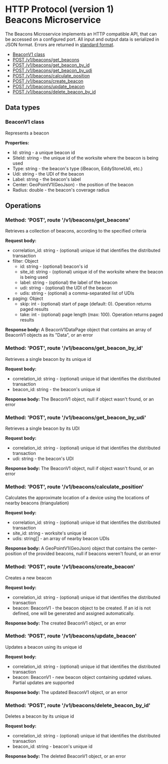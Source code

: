 # HTTP Protocol (version 1) <br/> Beacons Microservice

The Beacons Microservice implements an HTTP compatible API, that can be accessed on a configured port.
All input and output data is serialized in JSON format. Errors are returned in [standard format]().

* [BeaconV1 class](#class)
* [POST /v1/beacons/get_beacons](#operation1)
* [POST /v1/beacons/get_beacon_by_id](#operation2)
* [POST /v1/beacons/get_beacon_by_udi](#operation3)
* [POST /v1/beacons/calculate_position](#operation4)
* [POST /v1/beacons/create_beacon](#operation5)
* [POST /v1/beacons/update_beacon](#operation6)
* [POST /v1/beacons/delete_beacon_by_id](#operation7)

## Data types

### <a name="class"></a> BeaconV1 class

Represents a beacon

**Properties:**
- Id: string - a unique beacon id
- SiteId: string - the unique id of the worksite where the beacon is being used
- Type: string - the beacon's type (iBeacon, EddyStoneUdi, etc.)
- Udi: string - the UDI of the beacon
- Label: string - the beacon's label
- Center: GeoPointV1(GeoJson) - the position of the beacon
- Radius: double - the beacon's coverage radius

## Operations

### <a name="operation1"></a> Method: 'POST', route '/v1/beacons/get_beacons'

Retrieves a collection of beacons, according to the specified criteria

**Request body:** 
- correlation_id: string - (optional) unique id that identifies the distributed transaction
- filter: Object
  - id: string - (optional) beacon's id
  - site_id: string - (optional) unique id of the worksite where the beacon is being used
  - label: string - (optional) the label of the beacon
  - udi: string - (optional) the UDI of the beacon
  - udis: string - (optional) a comma-separated list of UDIs
- paging: Object
  - skip: int - (optional) start of page (default: 0). Operation returns paged results
  - take: int - (optional) page length (max: 100). Operation returns paged results

**Response body:**
A BeaconV1DataPage object that contains an array of BeaconV1 objects as its "Data", or an error

### <a name="operation2"></a> Method: 'POST', route '/v1/beacons/get_beacon_by_id'

Retrieves a single beacon by its unique id

**Request body:** 
- correlation_id: string - (optional) unique id that identifies the distributed transaction
- beacon_id: string - the beacon's unique id

**Response body:**
The BeaconV1 object, null if object wasn't found, or an error 

### <a name="operation3"></a> Method: 'POST', route '/v1/beacons/get_beacon_by_udi'

Retrieves a single beacon by its UDI

**Request body:** 
- correlation_id: string - (optional) unique id that identifies the distributed transaction
- udi: string - the beacon's UDI

**Response body:**
The BeaconV1 object, null if object wasn't found, or an error 

### <a name="operation4"></a> Method: 'POST', route '/v1/beacons/calculate_position'

Calculates the approximate location of a device using the locations of nearby beacons (triangulation)

**Request body:** 
- correlation_id: string - (optional) unique id that identifies the distributed transaction
- site_id: string - worksite's unique id
- udis: string[] - an array of nearby beacon UDIs

**Response body:**
A GeoPointV1(GeoJson) object that contains the center-position of the provided beacons, null if beacons weren't found, or an error 

### <a name="operation5"></a> Method: 'POST', route '/v1/beacons/create_beacon'

Creates a new beacon

**Request body:**
- correlation_id: string - (optional) unique id that identifies the distributed transaction
- beacon: BeaconV1 - the beacon object to be created. If an id is not defined, one will be generated and assigned automatically.

**Response body:**
The created BeaconV1 object, or an error

### <a name="operation6"></a> Method: 'POST', route '/v1/beacons/update_beacon'

Updates a beacon using its unique id

**Request body:** 
- correlation_id: string - (optional) unique id that identifies the distributed transaction
- beacon: BeaconV1 - new beacon object containing updated values. Partial updates are supported

**Response body:**
The updated BeaconV1 object, or an error 
 
### <a name="operation6"></a> Method: 'POST', route '/v1/beacons/delete_beacon_by_id'

Deletes a beacon by its unique id

**Request body:** 
- correlation_id: string - (optional) unique id that identifies the distributed transaction
- beacon_id: string - beacon's unique id

**Response body:**
The deleted BeaconV1 object, or an error